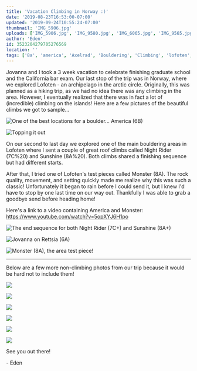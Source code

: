 ```yaml
---
title: 'Vacation Climbing in Norway :)'
date: '2019-08-23T16:53:00-07:00'
updated: '2019-09-24T10:55:24-07:00'
thumbnail: 'IMG_5906.jpg'
uploads: ['IMG_5906.jpg', 'IMG_9580.jpg', 'IMG_6065.jpg', 'IMG_9565.jpg', 'A5904E17-7F2C-4CF1-A27E-62A953A30CFD.JPG', 'IMG_9280.jpg', 'IMG_9360.jpg', 'IMG_9385.jpg', 'IMG_9482.jpg', 'IMG_9578.jpg', 'IMG_9594.jpg']
author: 'Eden'
id: 3523204279705276569
location: ''
tags: ['8a', 'america', 'Axelrad', 'Bouldering', 'Climbing', 'lofoten', 'monster', 'norway', 'v11']
---
```


Jovanna and I took a 3 week vacation to celebrate finishing graduate school and the California bar exam. Our last stop of the trip was in Norway, where we explored Lofoten - an archipelago in the arctic circle. Originally, this was planned as a hiking trip, as we had no idea there was any climbing in the area. However, I eventually realized that there was in fact a lot of (incredible) climbing on the islands! Here are a few pictures of the beautiful climbs we got to sample...

![One of the best locations for a boulder... America (6B)](uploads/IMG_5906.jpg)

![Topping it out](uploads/IMG_9580.jpg)

On our second to last day we explored one of the main bouldering areas in Lofoten where I sent a couple of great roof climbs called Night Rider (7C%20) and Sunshine (8A%20). Both climbs shared a finishing sequence but had different starts.

After that, I tried one of Lofoten's test pieces called Monster (8A). The rock quality, movement, and setting quickly made me realize why this was such a classic! Unfortunately it began to rain before I could send it, but I knew I'd have to stop by one last time on our way out. Thankfully I was able to grab a goodbye send before heading home!

Here's a link to a video containing America and Monster: <https://www.youtube.com/watch?v=5opXYJ6H1po>

![The end sequence for both Night Rider (7C+) and Sunshine (8A+)](uploads/IMG_6065.jpg)

![Jovanna on Rettsia (6A)](uploads/IMG_9565.jpg)

![Monster (8A), the area test piece!](uploads/A5904E17-7F2C-4CF1-A27E-62A953A30CFD.JPG)

---

Below are a few more non-climbing photos from our trip because it would be hard not to include them!

![](uploads/IMG_9280.jpg)

![](uploads/IMG_9360.jpg)

![](uploads/IMG_9385.jpg)

![](uploads/IMG_9482.jpg)

![](uploads/IMG_9578.jpg)

![](uploads/IMG_9594.jpg)

See you out there!

\- Eden
